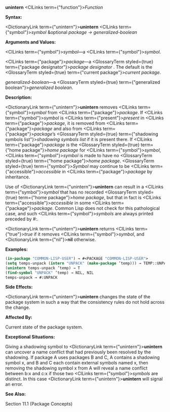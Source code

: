 **unintern** <ClLinks  term={"function"}><i>Function</i></ClLinks> 



**Syntax:** 



<DictionaryLink  term={"unintern"}><b>unintern</b></DictionaryLink> <ClLinks  term={"symbol"}><i>symbol</i></ClLinks> &amp;optional *package → generalized-boolean* 



**Arguments and Values:** 



<ClLinks  term={"symbol"}><i>symbol</i></ClLinks>—a <ClLinks  term={"symbol"}><i>symbol</i></ClLinks>. 



<ClLinks  term={"package"}><i>package</i></ClLinks>—a <GlossaryTerm styled={true} term={"package designator"}><i>package designator</i></GlossaryTerm> . The default is the <GlossaryTerm styled={true} term={"current package"}><i>current package</i></GlossaryTerm>. 



*generalized-boolean*—a <GlossaryTerm styled={true} term={"generalized boolean"}><i>generalized boolean</i></GlossaryTerm>. 



**Description:** 



<DictionaryLink  term={"unintern"}><b>unintern</b></DictionaryLink> removes <ClLinks  term={"symbol"}><i>symbol</i></ClLinks> from <ClLinks  term={"package"}><i>package</i></ClLinks>. If <ClLinks  term={"symbol"}><i>symbol</i></ClLinks> is <ClLinks  term={"present"}><i>present</i></ClLinks> in <ClLinks  term={"package"}><i>package</i></ClLinks>, it is removed from <ClLinks  term={"package"}><i>package</i></ClLinks> and also from <ClLinks  term={"package"}><i>package</i></ClLinks>’s <GlossaryTerm styled={true} term={"shadowing symbols list"}><i>shadowing symbols list</i></GlossaryTerm> if it is present there. If <ClLinks  term={"package"}><i>package</i></ClLinks> is the <GlossaryTerm styled={true} term={"home package"}><i>home package</i></GlossaryTerm> for <ClLinks  term={"symbol"}><i>symbol</i></ClLinks>, <ClLinks  term={"symbol"}><i>symbol</i></ClLinks> is made to have no <GlossaryTerm styled={true} term={"home package"}><i>home package</i></GlossaryTerm>. <GlossaryTerm styled={true} term={"symbol"}><i>Symbol</i></GlossaryTerm> may continue to be <ClLinks  term={"accessible"}><i>accessible</i></ClLinks> in <ClLinks  term={"package"}><i>package</i></ClLinks> by inheritance. 



Use of <DictionaryLink  term={"unintern"}><b>unintern</b></DictionaryLink> can result in a <ClLinks  term={"symbol"}><i>symbol</i></ClLinks> that has no recorded <GlossaryTerm styled={true} term={"home package"}><i>home package</i></GlossaryTerm>, but that in fact is <ClLinks  term={"accessible"}><i>accessible</i></ClLinks> in some <ClLinks  term={"package"}><i>package</i></ClLinks>. Common Lisp does not check for this pathological case, and such <ClLinks  term={"symbol"}><i>symbols</i></ClLinks> are always printed preceded by #:. 



<DictionaryLink  term={"unintern"}><b>unintern</b></DictionaryLink> returns <ClLinks  term={"true"}><i>true</i></ClLinks> if it removes <ClLinks  term={"symbol"}><i>symbol</i></ClLinks>, and <DictionaryLink  term={"nil"}><b>nil</b></DictionaryLink> otherwise. 



**Examples:**
```lisp
(in-package "COMMON-LISP-USER") → #<PACKAGE "COMMON-LISP-USER"> 
(setq temps-unpack (intern "UNPACK" (make-package ’temp))) → TEMP::UNPACK 
(unintern temps-unpack ’temp) → T 
(find-symbol "UNPACK" ’temp) → NIL, NIL 
temps-unpack → #:UNPACK 
```
**Side Effects:** 



<DictionaryLink  term={"unintern"}><b>unintern</b></DictionaryLink> changes the state of the package system in such a way that the consistency rules do not hold across the change. 



**Affected By:** 



Current state of the package system. 







 



 



**Exceptional Situations:** 



Giving a shadowing symbol to <DictionaryLink  term={"unintern"}><b>unintern</b></DictionaryLink> can uncover a name conflict that had previously been resolved by the shadowing. If package A uses packages B and C, A contains a shadowing symbol x, and B and C each contain external symbols named x, then removing the shadowing symbol x from A will reveal a name conflict between b:x and c:x if those two <ClLinks  term={"symbol"}><i>symbols</i></ClLinks> are distinct. In this case <DictionaryLink  term={"unintern"}><b>unintern</b></DictionaryLink> will signal an error. 



**See Also:** 



Section 11.1 (Package Concepts) 




